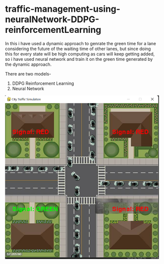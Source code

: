 # traffic-management-using-neuralNetwork-DDPG-reinforcementLearning

In this i have used a dynamic approach to genrate the green time for a lane considering the future of the waiting time of other lanes, but since doing this for every state will be high computing as cars will keep getting added, so i have used neural network and train it on the green time generated by the dynamic approach. 

There are two models-
  1. DDPG Reinforcement Learning 
  2. Neural Network


![image info](Screenshot(1).png)
